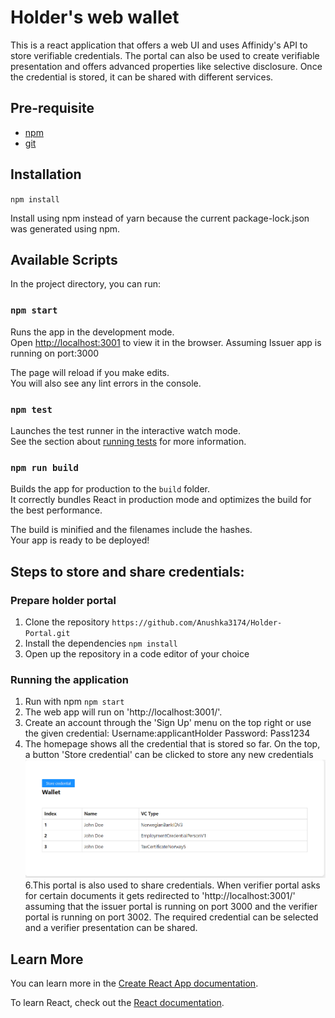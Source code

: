 # Holder's web wallet 
This is a react application that offers a web UI and uses Affinidy's API to store verifiable credentials. The portal can also be used to create verifiable presentation and offers advanced properties like selective disclosure. Once the credential is stored, it can be shared with different services.
## Pre-requisite
- [npm](https://www.npmjs.com/get-npm)
- [git](https://git-scm.com/download)

## Installation

`npm install`

Install using npm instead of yarn because the current package-lock.json was
generated using npm.

## Available Scripts

In the project directory, you can run:

### `npm start`

Runs the app in the development mode.\
Open [http://localhost:3001](http://localhost:3001) to view it in the browser.
Assuming Issuer app is running on port:3000

The page will reload if you make edits.\
You will also see any lint errors in the console.

### `npm test`

Launches the test runner in the interactive watch mode.\
See the section about [running tests](https://facebook.github.io/create-react-app/docs/running-tests) for more information.

### `npm run build`

Builds the app for production to the `build` folder.\
It correctly bundles React in production mode and optimizes the build for the best performance.

The build is minified and the filenames include the hashes.\
Your app is ready to be deployed!

## Steps to store and share credentials:

### Prepare holder portal
1. Clone the repository
`https://github.com/Anushka3174/Holder-Portal.git`
3. Install the dependencies
`npm install`
4. Open up the repository in a code editor of your choice

### Running the application

1. Run with npm
`npm start`
2. The web app will run on 'http://localhost:3001/'.
3. Create an account through the 'Sign Up' menu on the top right or use the given credential: Username:applicantHolder Password: Pass1234
4. The homepage shows all the credential that is stored so far. On the top, a button 'Store credential' can be clicked to store any new credentials
![credential view](assets/WalletCredentials.PNG)
6.This portal is also used to share credentials. When verifier portal asks for certain documents it gets redirected to 'http://localhost:3001/' assuming that the issuer portal is running on port 3000 and the verifier portal is running on port 3002. The required credential can be selected and a verifier presentation can be shared.

## Learn More

You can learn more in the [Create React App documentation](https://facebook.github.io/create-react-app/docs/getting-started).

To learn React, check out the [React documentation](https://reactjs.org/).
